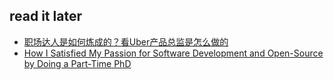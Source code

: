 ## read it later
- [职场达人是如何炼成的？看Uber产品总监是怎么做的](http://36kr.com/p/5047510.html)
- [How I Satisfied My Passion for Software Development and Open-Source by Doing a Part-Time PhD](http://omerio.com/how-i-satisfied-my-passion-for-software-development-and-open-source-by-doing-a-part-time-phd/?utm_source=wanqu.co&utm_campaign=Wanqu+Daily&utm_medium=website)
